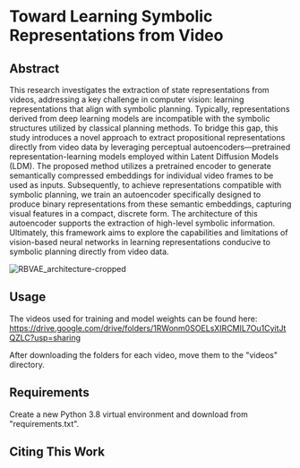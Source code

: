 # Toward Learning Symbolic Representations from Video

## Abstract

This research investigates the extraction of state representations from videos, addressing a key challenge in computer vision: learning representations that align with symbolic planning. Typically, representations derived from deep learning models are incompatible with the symbolic structures utilized by classical planning methods. To bridge this gap, this study introduces a novel approach to extract propositional representations directly from video data by leveraging perceptual autoencoders—pretrained representation-learning models employed within Latent Diffusion Models (LDM). The proposed method utilizes a pretrained encoder to generate semantically compressed embeddings for individual video frames to be used as inputs. Subsequently, to achieve representations compatible with symbolic planning, we train an autoencoder specifically designed to produce binary representations from these semantic embeddings, capturing visual features in a compact, discrete form. The architecture of this autoencoder supports the extraction of high-level symbolic information. Ultimately, this framework aims to explore the capabilities and limitations of vision-based neural networks in learning representations conducive to symbolic planning directly from video data.

![RBVAE_architecture-cropped](https://github.com/user-attachments/assets/7b7375ee-4a47-4b2c-8ed7-6b02f442b7cd)

## Usage

The videos used for training and model weights can be found here: https://drive.google.com/drive/folders/1RWonm0SOELsXIRCMIL7Ou1CyitJtQZLC?usp=sharing

After downloading the folders for each video, move them to the "videos" directory.

## Requirements

Create a new Python 3.8 virtual environment and download from "requirements.txt".

## Citing This Work
